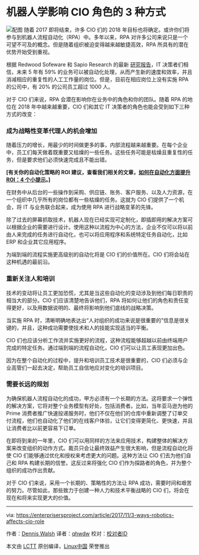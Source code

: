 机器人学影响 CIO 角色的 3 种方式
======
![配图](https://enterprisersproject.com/sites/default/files/styles/620x350/public/cio_ai.png?itok=toMIgELj)
随着 2017 即将结束，许多 CIO 们的 2018 年目标也将确定。或许你们将参与到机器人流程自动化（RPA）中。多年以来，RPA 对许多公司来说只是一个可望不可及的概念。但是随着组织被迫变得越来越敏捷高效，RPA 所具有的潜在优势开始受到重视。

根据 Redwood Sofeware 和 Sapio Research 的最新 [研究报告][1]，IT 决策者们相信，未来 5 年有 59% 的业务可以被自动化处理，从而产生新的速度和效率，并且消减相应的重复性的人工工作量的岗位。但是，目前在相应岗位上没有实施 RPA 的公司中，有 20% 的公司员工超过 1000 人。

对于 CIO 们来说，RPA 会潜在影响你在业务中的角色和你的团队。随着 RPA 的地位在 2018 年中越来越重要，CIO 们和其它 IT 决策者的角色也能会受到如下三种方式的改变：

### 成为战略性变革代理人的机会增加

随着压力的增长，用最少的时间做更多的事，内部流程越来越重要。在每个企业中，员工们每天做着既重要又枯燥的一些任务。这些任务可能是枯燥且重复性的任务，但是要求他们必须快速完成且不能出错。

**[有关你的自动化策略的 ROI 建议，查看我们相关的文章，[如何在自动化方面提升 ROI：4 个小提示][2]。]**

在财务中从后台的一些操作到采购、供应链、账务、客户服务、以及人力资源，在一个组织中几乎所有的岗位都有一些枯燥的任务。这就为 CIO 们提供了一个机会，将 IT 与业务联合起来，成为使用 RPA 进行战略变革的先锋。

除了过去的屏幕抓取技术，机器人现在已经实现可定制化，即插即用的解决方案可以根据企业的需要进行设计。使用这种以流程为中心的方法，企业不仅可以将以前由人来完成的任务进行自动化，也可以将应用程序和系统特定任务自动化，比如 ERP 和企业其它应用程序。

为端到端的流程实施更高级别的自动化将是 CIO 们的价值所在。CIO 们将会站在这种机遇的最前沿。

### 重新关注人和培训

技术的变动将让员工更加恐慌，尤其是当这些自动化的变动涉及到他们每日职责的相当大的部分。CIO 们应该清楚地告诉他们，RPA 将如何让他们的角色和责任变得更好，以及用数据说明的、最终将影响到他们底线的战略决策。

当实施 RPA 时，清晰明确地表达出“人对组织的成功来说是很重要的”信息是很关键的，并且，这种成功需要使技术和人的技能实现适当的平衡。

CIO 们也应该分析工作流并实施更好的流程，这种流程能够超越以前由终端用户完成的特定任务。通过端到端的流程自动化，CIO 们可以让员工表现更加出色。

因为在整个自动化的过程中，提升和培训员工技术是很重要的，CIO 们必须与企业高管们一起去决定，帮助员工自信地应对变化的培训项目。

### 需要长远的规划

为确保机器人流程自动化的成功，甲方必须有一个长期的方法。这将要求一个弹性的解决方案，它将对整个业务模型有好处，包括消费者。比如，当年亚马逊为他的 Prime 消费者推广快速投递服务时，他们不仅在他们的仓库中重新调整了订单交付流程，他们也自动化了他们的在线客户体验，让它们变得更简化、更快速，并且让消费者比以前更容易下订单。

在即将到来的一年里，CIO 们可以用同样的方法来应用技术，构建整体的解决方案来改变组织的动作方式。裁员只会让最终效益产生很大影响，但是流程自动化将使 CIO 们能够通过优化和授权来考虑更大的问题。这种方法让 CIO 们去为他们自己和 RPA 构建长期的信誉。这反过来将强化 CIO 们作为探路者的角色，并为整个组织的成功作出贡献。

对于 CIO 们来说，采用一个长期的、策略性的方法让 RPA 成功，需要时间和艰苦的努力。尽管如此，那些致力于创建一种人力和技术平衡战略的 CIO 们，将会在现在和将来实现更大的价值。

--------------------------------------------------------------------------------

via: https://enterprisersproject.com/article/2017/11/3-ways-robotics-affects-cio-role

作者：[Dennis Walsh][a]
译者：[qhwdw](https://github.com/qhwdw)
校对：[校对者ID](https://github.com/校对者ID)

本文由 [LCTT](https://github.com/LCTT/TranslateProject) 原创编译，[Linux中国](https://linux.cn/) 荣誉推出

[a]:https://enterprisersproject.com/user/dennis-walsh
[1]:https://www.redwood.com/press-releases/it-decision-makers-speak-59-of-business-processes-could-be-automated-by-2022/
[2]:https://enterprisersproject.com/article/2017/11/how-improve-roi-automation-4-tips?sc_cid=70160000000h0aXAAQ
